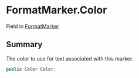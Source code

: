 # FormatMarker.Color

Field in [FormatMarker](/docs/api/csharp/yarn.unity.markuppalette.formatmarker.md)

## Summary


The color to use for text associated with this marker.


```csharp
public Color Color;
```

